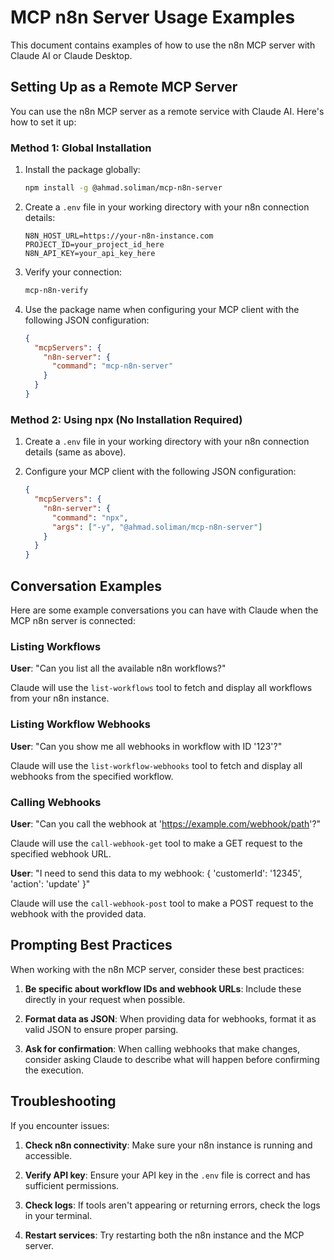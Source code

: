# MCP n8n Server Usage Examples

This document contains examples of how to use the n8n MCP server with Claude AI or Claude Desktop.

## Setting Up as a Remote MCP Server

You can use the n8n MCP server as a remote service with Claude AI. Here's how to set it up:

### Method 1: Global Installation

1. Install the package globally:

   ```bash
   npm install -g @ahmad.soliman/mcp-n8n-server
   ```

2. Create a `.env` file in your working directory with your n8n connection details:

   ```
   N8N_HOST_URL=https://your-n8n-instance.com
   PROJECT_ID=your_project_id_here
   N8N_API_KEY=your_api_key_here
   ```

3. Verify your connection:

   ```bash
   mcp-n8n-verify
   ```

4. Use the package name when configuring your MCP client with the following JSON configuration:

   ```json
   {
     "mcpServers": {
       "n8n-server": {
         "command": "mcp-n8n-server"
       }
     }
   }
   ```

### Method 2: Using npx (No Installation Required)

1. Create a `.env` file in your working directory with your n8n connection details (same as above).

2. Configure your MCP client with the following JSON configuration:

   ```json
   {
     "mcpServers": {
       "n8n-server": {
         "command": "npx",
         "args": ["-y", "@ahmad.soliman/mcp-n8n-server"]
       }
     }
   }
   ```

## Conversation Examples

Here are some example conversations you can have with Claude when the MCP n8n server is connected:

### Listing Workflows

**User**: "Can you list all the available n8n workflows?"

Claude will use the `list-workflows` tool to fetch and display all workflows from your n8n instance.

### Listing Workflow Webhooks

**User**: "Can you show me all webhooks in workflow with ID '123'?"

Claude will use the `list-workflow-webhooks` tool to fetch and display all webhooks from the specified workflow.

### Calling Webhooks

**User**: "Can you call the webhook at 'https://example.com/webhook/path'?"

Claude will use the `call-webhook-get` tool to make a GET request to the specified webhook URL.

**User**: "I need to send this data to my webhook: { 'customerId': '12345', 'action': 'update' }"

Claude will use the `call-webhook-post` tool to make a POST request to the webhook with the provided data.

## Prompting Best Practices

When working with the n8n MCP server, consider these best practices:

1. **Be specific about workflow IDs and webhook URLs**: Include these directly in your request when possible.

2. **Format data as JSON**: When providing data for webhooks, format it as valid JSON to ensure proper parsing.

3. **Ask for confirmation**: When calling webhooks that make changes, consider asking Claude to describe what will happen before confirming the execution.

## Troubleshooting

If you encounter issues:

1. **Check n8n connectivity**: Make sure your n8n instance is running and accessible.

2. **Verify API key**: Ensure your API key in the `.env` file is correct and has sufficient permissions.

3. **Check logs**: If tools aren't appearing or returning errors, check the logs in your terminal.

4. **Restart services**: Try restarting both the n8n instance and the MCP server.
